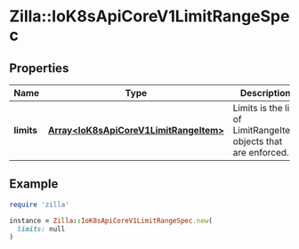 # Zilla::IoK8sApiCoreV1LimitRangeSpec

## Properties

| Name | Type | Description | Notes |
| ---- | ---- | ----------- | ----- |
| **limits** | [**Array&lt;IoK8sApiCoreV1LimitRangeItem&gt;**](IoK8sApiCoreV1LimitRangeItem.md) | Limits is the list of LimitRangeItem objects that are enforced. |  |

## Example

```ruby
require 'zilla'

instance = Zilla::IoK8sApiCoreV1LimitRangeSpec.new(
  limits: null
)
```

